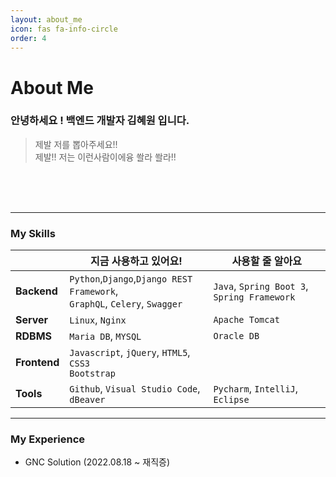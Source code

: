 ```yaml
---
layout: about_me
icon: fas fa-info-circle
order: 4
---
```

# About Me

### **안녕하세요 ! 백엔드 개발자 김혜원 입니다.**
> 제발 저를 뽑아주세요!! <br/>
제발!! 저는 이런사람이에융 쏼라 쏼라!!


<br/><br/><br/>

<hr>

### **My Skills**

|               | 지금 사용하고 있어요!             | 사용할 줄 알아요     |
| ------------ | --------------------------- | --------------- |
| **Backend**   | `Python`,`Django`,`Django REST Framework`, <br/> `GraphQL`, `Celery`, `Swagger`  | `Java`, `Spring Boot 3`, `Spring Framework` |
| **Server**    | `Linux`, `Nginx`           | `Apache Tomcat`     |
| **RDBMS**     | `Maria DB`, `MYSQL`          | `Oracle DB`     |
| **Frontend**  | `Javascript`, `jQuery`, `HTML5`, `CSS3` <br/> `Bootstrap` |    |
| **Tools**     | `Github`, `Visual Studio Code`, `dBeaver` | `Pycharm`, `IntelliJ`, `Eclipse` |

<hr>

### **My Experience**
- GNC Solution (2022.08.18 ~ 재직증) 
